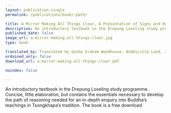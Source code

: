 ```yaml
---
layout: publication-single
permalink: /publications/book/:path/

title: A Mirror Making All Things Clear, A Presentation of Signs and Reasonings, original author Geshe Tsultrim Namgyel
description: An introductory textbook in the Drepung Loseling study programme.
published_date: false
image_url: a-mirror-making-all-things-clear.jpg
type: book

translated_by: Translated by Geshe Graham Woodhouse. Bodhicitta Land, 2019
ordained_only: false
download_url: a-mirror-making-all-things-clear.pdf

noindex: false

---
```


An introductory textbook in the Drepung Loseling study programme. Concise, little elaboration, but contains the essentials necessary to develop the path of reasoning needed for an in-depth enquiry into Buddha’s teachings in Tsongkhapa’s tradition. The book is a free download